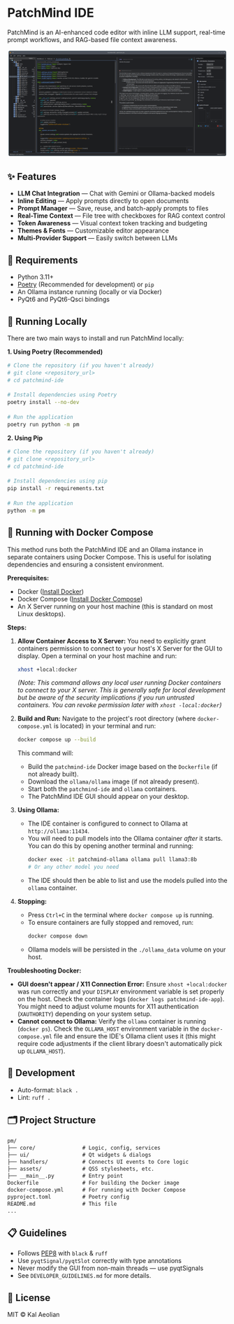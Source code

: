 # PatchMind IDE

PatchMind is an AI-enhanced code editor with inline LLM support, real-time prompt workflows, and RAG-based file context awareness.

![Screenshot](screenshot/screenshot.png)

## ✨ Features

- **LLM Chat Integration** — Chat with Gemini or Ollama-backed models
- **Inline Editing** — Apply prompts directly to open documents
- **Prompt Manager** — Save, reuse, and batch-apply prompts to files
- **Real-Time Context** — File tree with checkboxes for RAG context control
- **Token Awareness** — Visual context token tracking and budgeting
- **Themes & Fonts** — Customizable editor appearance
- **Multi-Provider Support** — Easily switch between LLMs

## 🔧 Requirements

- Python 3.11+
- [Poetry](https://python-poetry.org/docs/#installation) (Recommended for development) or `pip`
- An Ollama instance running (locally or via Docker)
- PyQt6 and PyQt6-Qsci bindings

## 🚀 Running Locally

There are two main ways to install and run PatchMind locally:

**1. Using Poetry (Recommended)**

```bash
# Clone the repository (if you haven't already)
# git clone <repository_url>
# cd patchmind-ide

# Install dependencies using Poetry
poetry install --no-dev

# Run the application
poetry run python -m pm
```

**2. Using Pip**

```bash
# Clone the repository (if you haven't already)
# git clone <repository_url>
# cd patchmind-ide

# Install dependencies using pip
pip install -r requirements.txt

# Run the application
python -m pm
```

## 🐳 Running with Docker Compose

This method runs both the PatchMind IDE and an Ollama instance in separate containers using Docker Compose. This is useful for isolating dependencies and ensuring a consistent environment.

**Prerequisites:**

- Docker ([Install Docker](https://docs.docker.com/engine/install/))
- Docker Compose ([Install Docker Compose](https://docs.docker.com/compose/install/))
- An X Server running on your host machine (this is standard on most Linux desktops).

**Steps:**

1.  **Allow Container Access to X Server:**
    You need to explicitly grant containers permission to connect to your host's X Server for the GUI to display. Open a terminal on your host machine and run:
    ```bash
    xhost +local:docker
    ```
    *(Note: This command allows any local user running Docker containers to connect to your X server. This is generally safe for local development but be aware of the security implications if you run untrusted containers. You can revoke permission later with `xhost -local:docker`)*

2.  **Build and Run:**
    Navigate to the project's root directory (where `docker-compose.yml` is located) in your terminal and run:
    ```bash
    docker compose up --build
    ```
    This command will:
    - Build the `patchmind-ide` Docker image based on the `Dockerfile` (if not already built).
    - Download the `ollama/ollama` image (if not already present).
    - Start both the `patchmind-ide` and `ollama` containers.
    - The PatchMind IDE GUI should appear on your desktop.

3.  **Using Ollama:**
    - The IDE container is configured to connect to Ollama at `http://ollama:11434`.
    - You will need to pull models into the Ollama container *after* it starts. You can do this by opening another terminal and running:
      ```bash
      docker exec -it patchmind-ollama ollama pull llama3:8b
      # Or any other model you need
      ```
    - The IDE should then be able to list and use the models pulled into the `ollama` container.

4.  **Stopping:**
    - Press `Ctrl+C` in the terminal where `docker compose up` is running.
    - To ensure containers are fully stopped and removed, run:
      ```bash
      docker compose down
      ```
    - Ollama models will be persisted in the `./ollama_data` volume on your host.

**Troubleshooting Docker:**

- **GUI doesn't appear / X11 Connection Error:** Ensure `xhost +local:docker` was run correctly and your `DISPLAY` environment variable is set properly on the host. Check the container logs (`docker logs patchmind-ide-app`). You might need to adjust volume mounts for X11 authentication (`XAUTHORITY`) depending on your system setup.
- **Cannot connect to Ollama:** Verify the `ollama` container is running (`docker ps`). Check the `OLLAMA_HOST` environment variable in the `docker-compose.yml` file and ensure the IDE's Ollama client uses it (this might require code adjustments if the client library doesn't automatically pick up `OLLAMA_HOST`).

## 🧠 Development

- Auto-format: `black .`
- Lint: `ruff .`

## 🗂 Project Structure

```
pm/
├── core/               # Logic, config, services
├── ui/                 # Qt widgets & dialogs
├── handlers/           # Connects UI events to Core logic
├── assets/             # QSS stylesheets, etc.
├── __main__.py         # Entry point
Dockerfile              # For building the Docker image
docker-compose.yml      # For running with Docker Compose
pyproject.toml          # Poetry config
README.md               # This file
...
```

## 📋 Guidelines

- Follows [PEP8](https://peps.python.org/pep-0008/) with `black` & `ruff`
- Use `pyqtSignal/pyqtSlot` correctly with type annotations
- Never modify the GUI from non-main threads — use pyqtSignals
- See `DEVELOPER_GUIDELINES.md` for more details.

## 📄 License

MIT © Kal Aeolian
